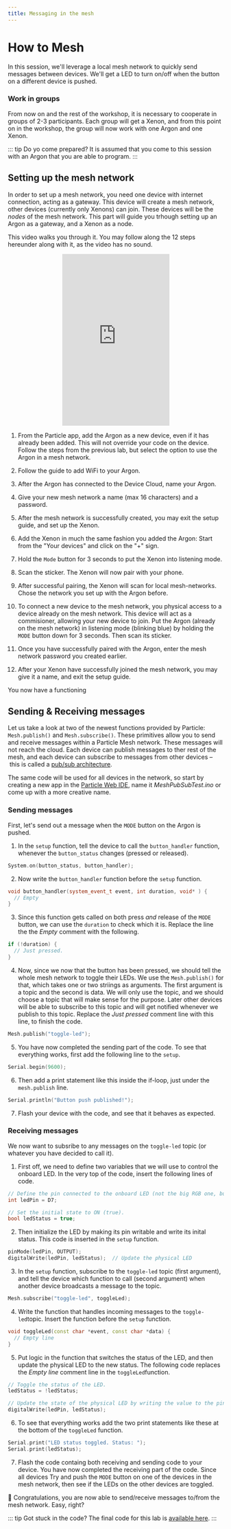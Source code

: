 ```yaml
---
title: Messaging in the mesh
---
```


# How to Mesh

<SessionHeader
:goal="'Publish and receive messages to/from the mesh.'"
:time="20"
:tools="[
  'Argon',
  'Xenon',
  '2 Grove starter kits for Particle mesh'
  ]"
/>

In this session, we'll leverage a local mesh network to quickly send messages between devices. We'll get a LED to turn on/off when the button on a different device is pushed.

### Work in groups
From now on and the rest of the workshop, it is necessary to cooperate in groups of 2-3 participants. Each group will get a Xenon, and from this point on in the workshop, the group will now work with one Argon and one Xenon.

::: tip Do yo come prepared?
It is assumed that you come to this session with an Argon that you are able to program.
:::

## Setting up the mesh network
In order to set up a mesh network, you need one device with internet connection, acting as a gateway. This device will create a mesh network, other devices (currently only Xenons) can join. These devices will be the *nodes* of the mesh network. This part will guide you trhough setting up an Argon as a gateway, and a Xenon as a node.

This video walks you through it. You may follow along the 12 steps hereunder along with it, as the video has no sound.


<div align="center">
<iframe width="250" height="400" src="https://www.youtube.com/embed/MJ3aon2953I" frameborder="0" allow="autoplay; encrypted-media" allowfullscreen></iframe> 
</div>

1. From the Particle app, add the Argon as a new device, even if it has already been added. This will not override your code on the device. Follow the steps from the previous lab, but select the option to use the Argon in a mesh network.

2. Follow the guide to add WiFi to your Argon.

3. After the Argon has connected to the Device Cloud, name your Argon.

4. Give your new mesh network a name (max 16 characters) and a password.

5. After the mesh network is successfully created, you may exit the setup guide, and set up the Xenon.

6. Add the Xenon in much the same fashion you added the Argon: Start from the "Your devices" and click on the "+" sign.

7. Hold the `Mode` button for 3 seconds to put the Xenon into listening mode.

8. Scan the sticker. The Xenon will now pair with your phone.

9. After successful pairing, the Xenon will scan for local mesh-networks. Chose the network you set up with the Argon before.

10. To connect a new device to the mesh network, you physical access to a device already on the mesh network. This device will act as a commisioner, allowing your new device to join. Put the Argon (already on the mesh network) in listening mode (blinking blue) by holding the `MODE` button down for 3 seconds. Then scan its sticker.

11. Once you have successfully paired with the Argon, enter the mesh network password you created earlier.

12. After your Xenon have successfully joined the mesh network, you may give it a name, and exit the setup guide.

You now have a functioning 

## Sending & Receiving messages

Let us take a look at two of the newest functions provided by Particle: `Mesh.publish()` and `Mesh.subscribe()`. These primitives allow you to send and receive messages within a Particle Mesh network. These messages will not reach the cloud. Each device can publish messages to ther rest of the mesh, and each device can subscribe to messages from other devices – this is called a [pub/sub architecture](https://en.wikipedia.org/wiki/Publish%E2%80%93subscribe_pattern).


The same code will be used for all devices in the network, so start by creating a new app in the [Particle Web IDE](https://build.particle.io/build/new), name it *MeshPubSubTest.ino* or come up with a more creative name.

### Sending messages
First, let's send out a message when the `MODE` button on the Argon is pushed.

1. In the `setup` function, tell the device to call the `button_handler` function, whenever the `button_status` changes (pressed or released).

```cpp
System.on(button_status, button_handler);
```

2. Now write the `button_handler` function before the `setup` function.
``` cpp
void button_handler(system_event_t event, int duration, void* ) {
  // Empty
}
```

3. Since this function gets called on both press *and* release of the `MODE` button, we can use the `duration` to check which it is. Replace the line the the *Empty* comment with the following.

```cpp
if (!duration) {
  // Just pressed.
}
```

4. Now, since we now that the button has been pressed, we should tell the whole mesh network to toggle their LEDs. We use the `Mesh.publish()` for that, which takes one or two striings as arguments. The first argument is a topic and the second is data. We will only use the topic, and we should choose a topic that will make sense for the purpose. Later other devices will be able to subscribe to this topic and will get notified whenever we publish to this topic. Replace the *Just pressed* comment line with this line, to finish the code.

```cpp
Mesh.publish("toggle-led");
```

5. You have now completed the sending part of the code. To see that everything works, first add the following line to the `setup`.
```cpp
Serial.begin(9600);
```

6. Then add a print statement like this inside the if-loop, just under the `mesh.publish` line.

```cpp
Serial.println("Button push published!");
 ```

7. Flash your device with the code, and see that it behaves as expected.

### Receiving messages
We now want to subsribe to any messages on the `toggle-led` topic (or whatever you have decided to call it).

1. First off, we need to define two variables that we will use to control the onboard LED. In the very top of the code, insert the following lines of code.
```cpp
// Define the pin connected to the onboard LED (not the big RGB one, but the smaller one just right of the USB).
int ledPin = D7;

// Set the initial state to ON (true).
bool ledStatus = true;
```

2. Then initialize the LED by making its pin writable and write its inital status. This code is inserted in the `setup` function.
```cpp
pinMode(ledPin, OUTPUT);
digitalWrite(ledPin, ledStatus);  // Update the physical LED
```

3. In the `setup` function, subscribe to the `toggle-led` topic (first argument), and tell the device which function to call (second argument) when another device broadcasts a message to the topic.
```cpp
Mesh.subscribe("toggle-led", toggleLed);
```

4. Write the function that handles incoming messages to the `toggle-led`topic. Insert the function before the `setup` function.

``` cpp
void toggleLed(const char *event, const char *data) {
  // Empty line
}
```

5. Put logic in the function that switches the status of the LED, and then update the physical LED to the new status. The following code replaces the *Empty line* comment line in the `toggleLed`function.

``` cpp
// Toggle the status of the LED.
ledStatus = !ledStatus;

// Update the state of the physical LED by writing the value to the pin
digitalWrite(ledPin, ledStatus);
```

6. To see that everything works add the two print statements like these at the bottom of the `toggleLed` function.

```cpp
Serial.print("LED status toggled. Status: ");
Serial.print(ledStatus);
```

7. Flash the code containg both receiving and sending code to your device. You have now completed the receiving part of the code. Since all devices  Try and push the `MODE` button on one of the devices in the mesh network, then see if the LEDs on the other devices are toggled.

:tada: Congratulations, you are now able to send/receive messages to/from the mesh network. Easy, right?


::: tip Got stuck in the code?
The final code for this lab is [available here](https://go.particle.io/shared_apps/5bf709ee4a72e15412000614).
:::

